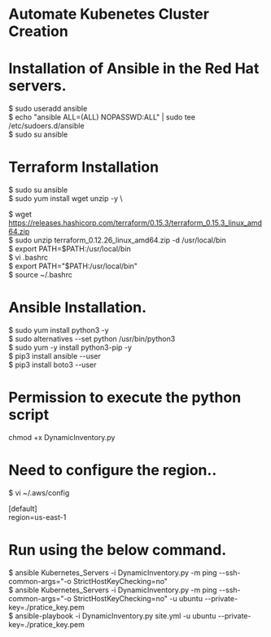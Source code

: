 # Automate Kubenetes Cluster Creation
# Installation of Ansible in the Red Hat servers.

$ sudo useradd ansible \
$ echo "ansible ALL=(ALL) NOPASSWD:ALL" | sudo tee /etc/sudoers.d/ansible \
$ sudo su ansible 


# Terraform Installation

$ sudo su ansible \
$ sudo yum install wget unzip -y \ 

$ wget https://releases.hashicorp.com/terraform/0.15.3/terraform_0.15.3_linux_amd64.zip \
$ sudo unzip terraform_0.12.26_linux_amd64.zip -d /usr/local/bin \
$ export PATH=$PATH:/usr/local/bin \
$ vi .bashrc \
$ export PATH="$PATH:/usr/local/bin" \
$ source ~/.bashrc 

# Ansible Installation.

$ sudo yum install python3 -y \
$ sudo alternatives --set python /usr/bin/python3 \
$ sudo yum -y install python3-pip -y \
$ pip3 install ansible --user \
$ pip3 install boto3 --user 

# Permission to execute the python script 

chmod +x DynamicInventory.py 

# Need to configure the region..
$ vi ~/.aws/config 
 
[default] \
region=us-east-1 


# Run using the below command.

$ ansible Kubernetes_Servers -i DynamicInventory.py -m ping --ssh-common-args="-o StrictHostKeyChecking=no" \
$ ansible Kubernetes_Servers -i DynamicInventory.py -m ping --ssh-common-args="-o StrictHostKeyChecking=no" -u ubuntu --private-key=./pratice_key.pem \
$ ansible-playbook -i DynamicInventory.py site.yml   -u ubuntu --private-key=./pratice_key.pem 

